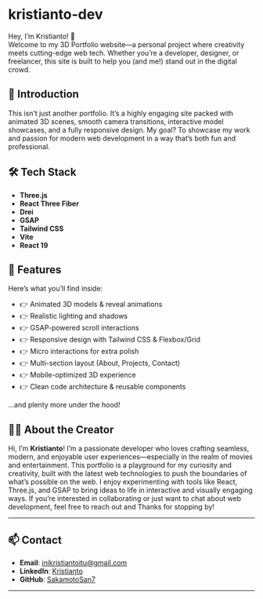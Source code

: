 # kristianto-dev

Hey, I’m Kristianto! 👋  
Welcome to my 3D Portfolio website—a personal project where creativity meets cutting-edge web tech. Whether you’re a developer, designer, or freelancer, this site is built to help you (and me!) stand out in the digital crowd.

## 🌟 Introduction

This isn’t just another portfolio. It’s a highly engaging site packed with animated 3D scenes, smooth camera transitions, interactive model showcases, and a fully responsive design. My goal? To showcase my work and passion for modern web development in a way that’s both fun and professional.

## 🛠️ Tech Stack

-   **Three.js**
-   **React Three Fiber**
-   **Drei**
-   **GSAP**
-   **Tailwind CSS**
-   **Vite**
-   **React 19**

## 🔋 Features

Here’s what you’ll find inside:

-   👉 Animated 3D models & reveal animations
-   👉 Realistic lighting and shadows
-   👉 GSAP-powered scroll interactions
-   👉 Responsive design with Tailwind CSS & Flexbox/Grid
-   👉 Micro interactions for extra polish
-   👉 Multi-section layout (About, Projects, Contact)
-   👉 Mobile-optimized 3D experience
-   👉 Clean code architecture & reusable components

…and plenty more under the hood!

## 👨‍💻 About the Creator

Hi, I’m **Kristianto**! I’m a passionate developer who loves crafting seamless, modern, and enjoyable user experiences—especially in the realm of movies and entertainment. This portfolio is a playground for my curiosity and creativity, built with the latest web technologies to push the boundaries of what’s possible on the web. I enjoy experimenting with tools like React, Three.js, and GSAP to bring ideas to life in interactive and visually engaging ways. If you’re interested in collaborating or just want to chat about web development, feel free to reach out and Thanks for stopping by!

---

## 📫 Contact

-   **Email**: inikristiantoitu@gmail.com
-   **LinkedIn**: [Kristianto](https://www.linkedin.com/in/kristianto-9117)
-   **GitHub**: [SakamotoSan7](https://github.com/SakamotoSan7)

---

